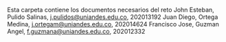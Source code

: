 Esta carpeta contiene los documentos necesarios del reto
John Esteban, Pulido Salinas, j.pulidos@uniandes.edu.co, 202013192
Juan Diego, Ortega Medina, j.ortegam@uniandes.edu.co, 202014624
Francisco Jose, Guzman Angel, f.guzmana@uniandes.edu.co, 202012332